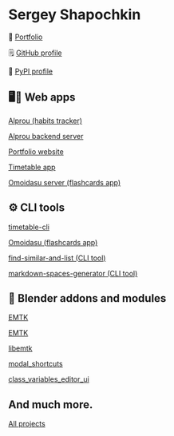 # Sergey Shapochkin
📑 [Portfolio](https://0djentd.github.io/portfolio/)

🗒️ [GitHub profile](https://github.com/0djentd/)

📔 [PyPI profile](https://pypi.org/user/0djentd/)

## 🖥️📱 Web apps
[Alprou (habits tracker)](https://github.com/0djentd/alprou)

[Alprou backend server](https://github.com/0djentd/alprou-backend)

[Portfolio website](https://github.com/0djentd/portfolio)

[Timetable app](https://github.com/0djentd/timetable-app)

[Omoidasu server (flashcards app)](https://github.com/0djentd/omoidasu-backend)


## ⚙️ CLI tools
[timetable-cli](https://github.com/0djentd/timetable-cli)

[Omoidasu (flashcards app)](https://github.com/0djentd/omoidasu)

[find-similar-and-list (CLI tool)](https://github.com/0djentd/find-similar-and-list)

[markdown-spaces-generator (CLI tool)](https://github.com/0djentd/markdown-spaces-generator)

## 🔧 Blender addons and modules
[EMTK](https://github.com/0djentd/libemtk)

[EMTK](https://github.com/0djentd/emtk)

[libemtk](https://github.com/0djentd/libemtk)

[modal_shortcuts](https://github.com/0djentd/modal_shortcuts)

[class_variables_editor_ui](https://github.com/0djentd/class_variables_editor_ui)

## And much more.
[All projects](https://github.com/0djentd?tab=repositories)
